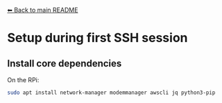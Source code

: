 [⬅ Back to main README](../README.md)

# Setup during first SSH session

## Install core dependencies

On the RPi:

```bash
sudo apt install network-manager modemmanager awscli jq python3-pip
```
